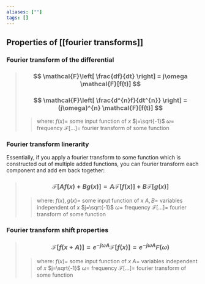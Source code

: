 ```yaml
---
aliases: [""]
tags: []
---
```


## Properties of [[fourier transforms]]

### Fourier transform of the differential


> ### $$ \mathcal{F}\left[ \frac{df}{dt} \right] = j\omega \mathcal{F}[f(t)] $$ 
> ### $$ \mathcal{F}\left[ \frac{d^{n}f}{dt^{n}} \right] = (j\omega)^{n} \mathcal{F}[f(t)] $$ 
>> where:
>> $f(x)=$ some input function of $x$ 
>> $j=\sqrt{-1}$
>> $\omega=$ frequency
>> $\mathcal{F}[...]=$ fourier transform of some function 

### Fourier transform linerarity

Essentially, if you apply a fourier transform to some function which is constructed out of multiple added functions, you can fourier transform each component and add em back together:

> ### $$ \mathcal{F}[ Af(x) + Bg(x) ] =  A\mathcal{F}[ f(x) ] + B\mathcal{F}[g(x)] $$ 
>> where:
>> $f(x),g(x)=$ some input function of $x$ 
>> $A,B=$ variables independent of $x$
>> $j=\sqrt{-1}$
>> $\omega=$ frequency
>> $\mathcal{F}[...]=$ fourier transform of some function 

### Fourier transform shift properties

> ### $$ \mathcal{F}[  f(x + A ) ] = e^{-j\omega A} \mathcal{F}[f(x)]  = e^{-j\omega A} F(\omega) $$ 
>> where:
>> $f(x) =$ some input function of $x$ 
>> $A =$ variables independent of $x$
>> $j=\sqrt{-1}$
>> $\omega=$ frequency
>> $\mathcal{F}[...]=$ fourier transform of some function 
